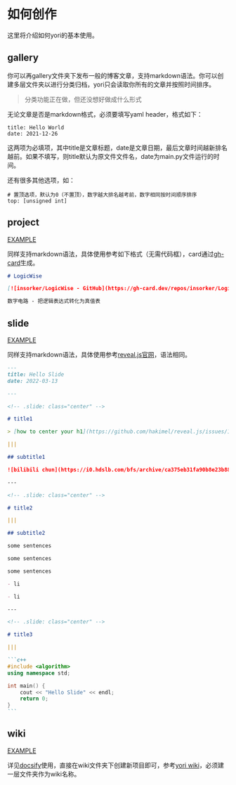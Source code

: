 # 如何创作

这里将介绍如何yori的基本使用。

## gallery

你可以再gallery文件夹下发布一般的博客文章，支持markdown语法。你可以创建多层文件夹以进行分类归档，yori只会读取你所有的文章并按照时间排序。

> 分类功能正在做，但还没想好做成什么形式

无论文章是否是markdown格式，必须要填写yaml header，格式如下：

```
title: Hello World
date: 2021-12-26
```

这两项为必填项，其中title是文章标题，date是文章日期，最后文章时间越新排名越前。如果不填写，则title默认为原文件文件名，date为main.py文件运行的时间。

还有很多其他选项，如：

```
# 置顶选项，默认为0（不置顶），数字越大排名越考前，数字相同按时间顺序排序
top: [unsigned int]
```

## project

[EXAMPLE](https://insorker.github.io/project.html)

同样支持markdown语法，具体使用参考如下格式（无需代码框），card通过[gh-card](https://gh-card.dev/)生成。

```markdown
# LogicWise

[![insorker/LogicWise - GitHub](https://gh-card.dev/repos/insorker/LogicWise.svg)](https://github.com/insorker/LogicWise)

数字电路 - 把逻辑表达式转化为真值表
```

## slide

[EXAMPLE](https://insorker.github.io/slide.html)

同样支持markdown语法，具体使用参考[reveal.js官网](https://revealjs.com/)，语法相同。

````markdown
---
title: Hello Slide
date: 2022-03-13

---

<!-- .slide: class="center" -->

# title1

> [how to center your h1](https://github.com/hakimel/reveal.js/issues/1262)

|||

## subtitle1

![bilibili chun](https://i0.hdslb.com/bfs/archive/ca375eb31fa90b8e23b88ed3433c2f60de1c2e6e.png)

---

<!-- .slide: class="center" -->

# title2

|||

## subtitle2

some sentences

some sentences

some sentences

- li

- li

---

<!-- .slide: class="center" -->

# title3

|||

```c++
#include <algorithm>
using namespace std;

int main() {
    cout << "Hello Slide" << endl;
    return 0;
}
```
````

## wiki

[EXAMPLE](https://insorker.github.io/wiki/yori/index.html#/)

详见[docsify](https://docsify.js.org/)使用，直接在wiki文件夹下创建新项目即可，参考[yori wiki](https://github.com/insorker/insorker.github.io/tree/master/wiki/yori)，必须建一层文件夹作为wiki名称。
